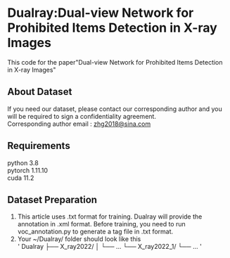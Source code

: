 # Dualray:Dual-view Network for Prohibited Items Detection in X-ray Images
This code for the paper"Dual-view Network for Prohibited Items Detection in X-ray Images"  

## About Dataset
If you need our dataset, please contact our corresponding author and you will be required to sign a confidentiality agreement.  
Corresponding author email : zhg2018@sina.com  

## Requirements
python 3.8  
pytorch 1.11.10  
cuda 11.2  

## Dataset Preparation
1. This article uses .txt format for training. Dualray will provide the annotation in .xml format. Before training, you need to run voc_annotation.py to generate a tag file in .txt format.  
2. Your ~/Dualray/ folder should look like this  
'
Dualray
├── X_ray2022/
│   └── ...
└── X_ray2022_1/ 
    └── ...
'
